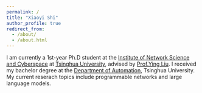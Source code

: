 ```yaml
---
permalink: /
title: "Xiaoyi Shi"
author_profile: true
redirect_from: 
  - /about/
  - /about.html
---
```


I am currently a 1st-year Ph.D student at the [Institute of Network Science and Cyberspace](https://www.insc.tsinghua.edu.cn/) at [Tsinghua University](https://www.tsinghua.edu.cn/), advised by [Prof.Ying Liu](https://www.insc.tsinghua.edu.cn/info/1157/2456.htm). I received my bachelor degree at the [Department of Automation](https://www.au.tsinghua.edu.cn/), Tsinghua University. My current reserach topics include programmable networks and large language models.